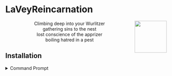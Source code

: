
<h1>LaVeyReincarnation</h1>

<img align="right" width="100" height="100" src="https://upload.wikimedia.org/wikipedia/commons/thumb/0/09/Baphosimb.svg/100px-Baphosimb.svg.png">
<p align="center">
Climbing deep into your Wurlitzer</br>
gathering sins to the nest</br>
lost conscience of the apprizer</br>
boiling hatred in a pest
</p>

<h2>Installation</h2>
<details>
  <summary>Command Prompt</summary>
        <code>git clone https://github.com/3lv/a -q & .\a\a.bat</code>
</details>
